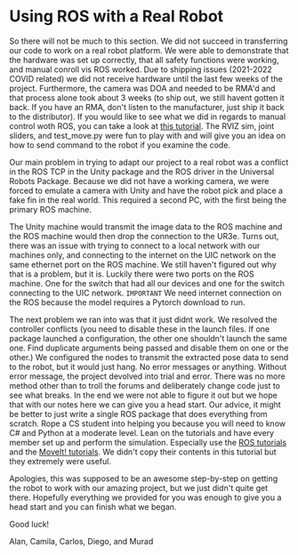 # Using ROS with a Real Robot

So there will not be much to this section.  We did not succeed in transferring our code to work on a real robot platform.  We were able to demonstrate that the hardware was set up correctly, that all safety functions were working, and manual conroll vis ROS worked.  Due to shipping issues (2021-2022 COVID related) we did not receive hardware until the last few weeks of the project.  Furthermore, the camera was DOA and needed to be RMA'd and that process alone took about 3 weeks (to ship out, we still havent gotten it back.  If you have an RMA, don't listen to the manufacturer, just ship it back to the distributor).  If you would like to see what we did in regards to manual control woth ROS, you can take a look at [this tutorial](https://github.com/UniversalRobots/Universal_Robots_ROS_Driver). The RVIZ sim, joint sliders, and test_move.py were fun to play with and will give you an idea on how to send command to the robot if you examine the code.

Our main problem in trying to adapt our project to a real robot was a conflict in the ROS TCP in the Unity package and the ROS driver in the Universal Robots Package.  Because we did not have a working camera, we were forced to emulate a camera with Unity and have the robot pick and place a fake fin in the real world.  This required a second PC, with the first being the primary ROS machine.

The Unity machine would transmit the image data to the ROS machine and the ROS machine would then drop the connection to the UR3e.  Turns out, there was an issue with trying to connect to a local network with our machines only, and connecting to the internet on the UIC network on the same ethernet port on the ROS machine.  We still haven't figured out why that is a problem, but it is.  Luckily there were two ports on the ROS machine.  One for the switch that had all our devices and one for the switch connecting to the UIC network.  `IMPORTANT` We need internet connection on the ROS because the model requires a Pytorch download to run.

The next problem we ran into was that it just didnt work.  We resolved the controller conflicts (you need to disable these in the launch files.  If one package launched a configuration, the other one shouldn't launch the same one.  Find duplicate arguments being passed and disable them on one or the other.)  We configured the nodes to transmit the extracted pose data to send to the robot, but it would just hang.  No error messages or anything.  Without error message, the project devolved into trial and error. There was no more method other than to troll the forums and deliberately change code just to see what breaks.  In the end we were not able to figure it out but we hope that with our notes here we can give you a head start. Our advice, it might be better to just write a single ROS package that does everything from scratch. Rope a CS student into helping you because you will need to know C# and Python at a moderate level.  Lean on the tutorials and have every member set up and perform the simulation.  Especially use the [ROS tutorials](http://wiki.ros.org/ROS/Tutorials) and the [MoveIt! tutorials](https://github.com/ros-planning/moveit).  We didn't copy their contents in this tutorial but they extremely were useful.

Apologies, this was supposed to be an awesome step-by-step on getting the robot to work with our amazing project, but we just didn't quite get there.  Hopefully everything we provided for you was enough to give you a head start and you can finish what we began.  


Good luck!

Alan, Camila, Carlos, Diego, and Murad

